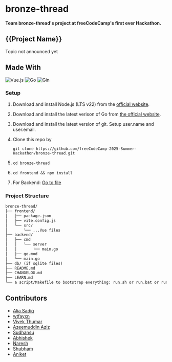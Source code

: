 # bronze-thread

**Team bronze-thread's project at freeCodeCamp's first ever Hackathon.**

## {{Project Name}}

Topic not announced yet

## Made With
![Vue.js](https://img.shields.io/badge/Vue.js-35495E?style=for-the-badge&logo=vuedotjs&logoColor=4FC08D)
![Go](https://img.shields.io/badge/Go-00ADD8?style=for-the-badge&logo=Go&logoColor=FFFFFF)
![Gin](https://img.shields.io/badge/Gin-008ECF?style=for-the-badge&logo=Gin&logoColor=FFFFFF)

### Setup

1. Download and install Node.js (LTS v22) from the [official website](https://nodejs.org/en/download).
2. Download and install the latest verison of Go from [the official website](https://go.dev/dl/).
3. Download and install the latest version of git. Setup user.name and user.email.
4. Clone this repo by

   `git clone https://github.com/freeCodeCamp-2025-Summer-Hackathon/bronze-thread.git`
5. `cd bronze-thread`
6. `cd frontend && npm install`
7. For Backend: [Go to file](backend/README.md)

### Project Structure

```md
bronze-thread/
├── frontend/
│   ├── package.json
│   ├── vite.config.js
│   └── src/
│       └── ...Vue files
├── backend/
│   ├── cmd
│   │   └── server
│   │       └── main.go
│   ├── go.mod
│   └── main.go
├── db/ (if sqlite files)
├── README.md
├── CHANGELOG.md
├── LEARN.md
└── a script/Makefile to bootstrap everything: run.sh or run.bat or run.js whatever
```

## Contributors

<!-- markdownlint-disable MD033 -->
* <a href="https://github.com/AliaSadiq" target="_blank">Alia Sadiq</a>
* <a href="https://github.com/wtfayxn" target="_blank">wtfayxn</a>
* <a href="https://github.com/mrvivekthumar" target="_blank">Vivek Thumar</a>
* <a href="https://github.com/azeemuddinaziz" target="_blank">Azeemuddin Aziz</a>
* <a href="https://github.com/sudhansubhushanmishra" target="_blank">Sudhansu</a>
* <a href="https://github.com/3x10RaiseTo8" target="_blank">Abhishek</a>
* <a href="https://github.com/knaresh10" target="_blank">Naresh</a>
* <a href="https://github.com/shubhamxpawar" target="_blank">Shubham</a>
* <a href="https://github.com/Aniket040504" target="_blank">Aniket</a>
